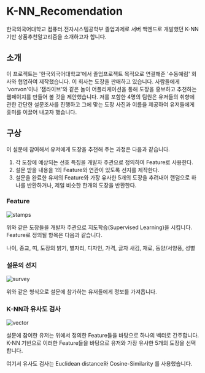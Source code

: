 # K-NN_Recomendation
  한국외국어대학교 컴퓨터.전자시스템공학부 졸업과제로 서버 백엔드로 개발했던 K-NN기반 상품추천알고리즘을 소개하고자 합니다. 
  
## 소개
  이 프로젝트는 '한국외국어대학교'에서 졸업프로젝트 목적으로 연결해준 '수동예림' 회사와 협업하여 제작했습니다. 이 회사는 도장을 판매하고 있습니다. 사람들에게 'vonvon'이나 '잼라이브'와 같은 놀이 어플리케이션을 통해 도장을 홍보하고 추천하는 웹페이지를 만들어 볼 것을 제안했습니다. 저를 포함한 4명의 팀원은 유저들의 취향에 관한 간단한 설문조사를 진행하고 그에 맞는 도장 사진과 이름을 제공하여 유저들에게 흥미를 이끌어 내고자 했습니다. 
  
## 구상
  이 설문에 참여해서 유저에게 도장을 추천해 주는 과정은 다음과 같습니다.
  
  1. 각 도장에 예상되는 선호 특징을 개발자 주관으로 정의하여 Feature로 사용한다.
  2. 설문 받을 내용을 1의 Feature와 연관이 있도록 선지를 제작한다. 
  3. 설문을 완료한 유저의 Feature와 가장 유사한 5개의 도장을 추려내어 랜덤으로 하나를 반환하거나, 제일 비슷한 한개의 도장을 반환한다.

### Feature 

  ![stamps](https://user-images.githubusercontent.com/44831709/137267422-517ade9a-0c18-4675-bfd3-28c135cced0c.png)
  
  위와 같은 도장들을 개발자 주관으로 지도학습(Supervised Learning)을 시킵니다. Feature로 정의될 항목은 다음과 같습니다.
  
  나이, 종교, 띠, 도장의 밝기, 별자리, 디자인, 가격, 글자 새김, 재료, 동양/서양풍, 성별

### 설문의 선지 

  ![survey](https://user-images.githubusercontent.com/44831709/137267744-1fd05abc-72e5-4213-be43-01d7fee2319e.png)
  
  위와 같은 형식으로 설문에 참가하는 유저들에게 정보를 가져옵니다. 

### K-NN과 유사도 검사 

  ![vector](https://user-images.githubusercontent.com/44831709/137268037-3302ec68-6dce-45ba-ae8c-0fe071a4d87a.png)
  
  설문에 참여한 유저는 위에서 정의한 Feature들을 바탕으로 하나의 벡터로 간주합니다. K-NN 기반으로 이러한 Feature들을 바탕으로 유저와 가장 유사한 5개의 도장을 선택합니다. 
  
  여기서 유사도 검사는 Euclidean distance와 Cosine-Similarity 를 사용했습니다. 
